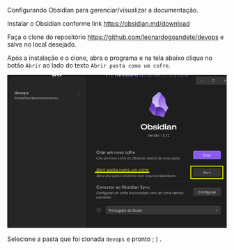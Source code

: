 Configurando Obsidian para gerenciar/visualizar a documentação.


Instalar o Obsidian conforme link https://obsidian.md/download

Faça o clone do repositório https://github.com/leonardogoandete/devops e salve no local desejado.

Após a instalação e o clone, abra o programa e na tela abaixo clique no botão `Abrir` ao lado do texto `Abrir pasta como um cofre`.

![](imagens/selecionar-pasta.png)

Selecione a pasta que foi clonada `devops` e pronto ; ) . 